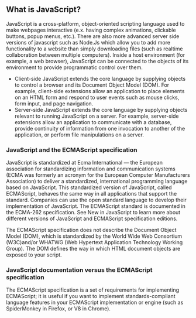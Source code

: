 ## What is JavaScript?

JavaScript is a cross-platform, object-oriented scripting language used to make webpages interactive (e.x. having complex animations, clickable buttons, popup menus, etc.).  There are also more advanced server side versions of javascript such as Node.Js which allow you to add more functionality to a website than simply downloading files (such as realtime collaboration between multiple computers). Inside a host environment (for example, a web browser), JavaScript can be connected to the objects of its environment to provide programmatic control over them.

- Client-side JavaScript extends the core language by supplying objects to control a browser and its Document Object Model (DOM). For example, client-side extensions allow an application to place elements on an HTML form and respond to user events such as mouse clicks, form input, and page navigation.
- Server-side JavaScript extends the core language by supplying objects relevant to running JavaScript on a server. For example, server-side extensions allow an application to communicate with a database, provide continuity of information from one invocation to another of the application, or perform file manipulations on a server.


### JavaScript and the ECMAScript specification

JavaScript is standardized at Ecma International — the European association for standardizing information and communication systems (ECMA was formerly an acronym for the European Computer Manufacturers Association) to deliver a standardized, international programming language based on JavaScript. This standardized version of JavaScript, called ECMAScript, behaves the same way in all applications that support the standard. Companies can use the open standard language to develop their implementation of JavaScript. The ECMAScript standard is documented in the ECMA-262 specification. See New in JavaScript to learn more about different versions of JavaScript and ECMAScript specification editions.


 The ECMAScript specification does not describe the Document Object Model (DOM), which is standardized by the World Wide Web Consortium (W3C)and/or WHATWG (Web Hypertext Application Technology Working Group). The DOM defines the way in which HTML document objects are exposed to your script. 
 
 ### JavaScript documentation versus the ECMAScript specification
 The ECMAScript specification is a set of requirements for implementing ECMAScript; it is useful if you want to implement standards-compliant language features in your ECMAScript implementation or engine (such as SpiderMonkey in Firefox, or V8 in Chrome).
 
